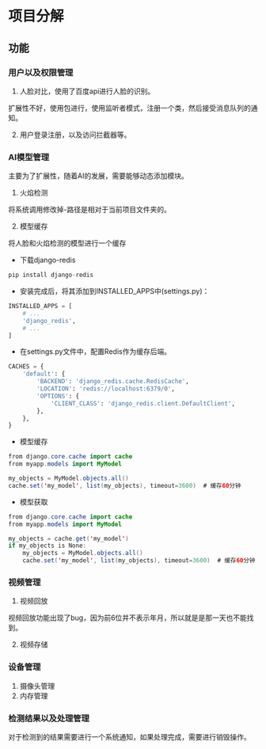 # 项目分解



## 功能



### 用户以及权限管理



1. 人脸对比，使用了百度api进行人脸的识别。

扩展性不好，使用包进行，使用监听者模式，注册一个类，然后接受消息队列的通知。

2. 用户登录注册，以及访问拦截器等。



### AI模型管理

主要为了扩展性，随着AI的发展，需要能够动态添加模块。



1. 火焰检测

将系统调用修改掉-路径是相对于当前项目文件夹的。

2. 模型缓存

将人脸和火焰检测的模型进行一个缓存

-  下载django-redis

```java
pip install django-redis
```

- 安装完成后，将其添加到INSTALLED_APPS中(settings.py)：

```python
INSTALLED_APPS = [
    # ...
    'django_redis',
    # ...
]
```

- 在settings.py文件中，配置Redis作为缓存后端。

```python
CACHES = {
    'default': {
        'BACKEND': 'django_redis.cache.RedisCache',
        'LOCATION': 'redis://localhost:6379/0',
        'OPTIONS': {
            'CLIENT_CLASS': 'django_redis.client.DefaultClient',
        },
    },
}
```

- 模型缓存

```java
from django.core.cache import cache
from myapp.models import MyModel

my_objects = MyModel.objects.all()
cache.set('my_model', list(my_objects), timeout=3600)  # 缓存60分钟
```

- 模型获取

```java
from django.core.cache import cache
from myapp.models import MyModel

my_objects = cache.get('my_model')
if my_objects is None:
    my_objects = MyModel.objects.all()
    cache.set('my_model', list(my_objects), timeout=3600)  # 缓存60分钟
```





### 视频管理

1. 视频回放

视频回放功能出现了bug，因为前6位并不表示年月，所以就是是那一天也不能找到。

2. 视频存储





### 设备管理

1. 摄像头管理
2. 内存管理



### 检测结果以及处理管理

对于检测到的结果需要进行一个系统通知，如果处理完成，需要进行销毁操作。